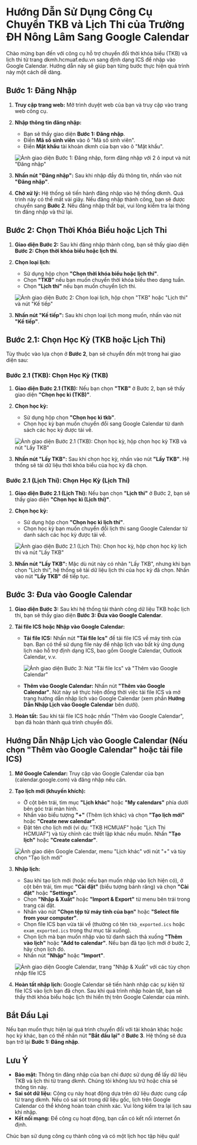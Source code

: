 # Hướng Dẫn Sử Dụng Công Cụ Chuyển TKB và Lịch Thi của Trường ĐH Nông Lâm Sang Google Calendar

Chào mừng bạn đến với công cụ hỗ trợ chuyển đổi thời khóa biểu (TKB) và lịch thi từ trang dkmh.hcmuaf.edu.vn sang định dạng ICS để nhập vào Google Calendar. Hướng dẫn này sẽ giúp bạn từng bước thực hiện quá trình này một cách dễ dàng.

## Bước 1: Đăng Nhập

1.  **Truy cập trang web:** Mở trình duyệt web của bạn và truy cập vào trang web công cụ.

2.  **Nhập thông tin đăng nhập:**
    *   Bạn sẽ thấy giao diện **Bước 1: Đăng nhập**.
    *   Điền **Mã số sinh viên** vào ô "Mã số sinh viên".
    *   Điền **Mật khẩu** tài khoản dkmh của bạn vào ô "Mật khẩu".

    ![Ảnh giao diện Bước 1: Đăng nhập, form đăng nhập với 2 ô input và nút "Đăng nhập"](./images/step1_login_form.png) 

3.  **Nhấn nút "Đăng nhập":** Sau khi nhập đầy đủ thông tin, nhấn vào nút **"Đăng nhập"**.

4.  **Chờ xử lý:** Hệ thống sẽ tiến hành đăng nhập vào hệ thống dkmh. Quá trình này có thể mất vài giây. Nếu đăng nhập thành công, bạn sẽ được chuyển sang **Bước 2**. Nếu đăng nhập thất bại, vui lòng kiểm tra lại thông tin đăng nhập và thử lại.

## Bước 2: Chọn Thời Khóa Biểu hoặc Lịch Thi

1.  **Giao diện Bước 2:** Sau khi đăng nhập thành công, bạn sẽ thấy giao diện **Bước 2: Chọn thời khóa biểu hoặc lịch thi**.

2.  **Chọn loại lịch:**
    *   Sử dụng hộp chọn **"Chọn thời khóa biểu hoặc lịch thi"**.
    *   Chọn **"TKB"** nếu bạn muốn chuyển thời khóa biểu theo dạng tuần.
    *   Chọn **"Lịch thi"** nếu bạn muốn chuyển lịch thi.

    ![Ảnh giao diện Bước 2: Chọn loại lịch, hộp chọn "TKB" hoặc "Lịch thi" và nút "Kế tiếp"](./images/step2_choose_type.png)

3.  **Nhấn nút "Kế tiếp":** Sau khi chọn loại lịch mong muốn, nhấn vào nút **"Kế tiếp"**.

## Bước 2.1: Chọn Học Kỳ (TKB hoặc Lịch Thi)

Tùy thuộc vào lựa chọn ở **Bước 2**, bạn sẽ chuyển đến một trong hai giao diện sau:

### Bước 2.1 (TKB): Chọn Học Kỳ (TKB)

1.  **Giao diện Bước 2.1 (TKB):** Nếu bạn chọn **"TKB"** ở Bước 2, bạn sẽ thấy giao diện **"Chọn học kì (TKB)"**.

2.  **Chọn học kỳ:**
    *   Sử dụng hộp chọn **"Chọn học kì tkb"**.
    *   Chọn học kỳ bạn muốn chuyển đổi sang Google Calendar từ danh sách các học kỳ được tải về.

    ![Ảnh giao diện Bước 2.1 (TKB): Chọn học kỳ, hộp chọn học kỳ TKB và nút "Lấy TKB"](./images/step2_1_tkb_semester.png)

3.  **Nhấn nút "Lấy TKB":** Sau khi chọn học kỳ, nhấn vào nút **"Lấy TKB"**. Hệ thống sẽ tải dữ liệu thời khóa biểu của học kỳ đã chọn.

### Bước 2.1 (Lịch Thi): Chọn Học Kỳ (Lịch Thi)

1.  **Giao diện Bước 2.1 (Lịch Thi):** Nếu bạn chọn **"Lịch thi"** ở Bước 2, bạn sẽ thấy giao diện **"Chọn học kì (Lịch thi)"**.

2.  **Chọn học kỳ:**
    *   Sử dụng hộp chọn **"Chọn học kì lịch thi"**.
    *   Chọn học kỳ bạn muốn chuyển đổi lịch thi sang Google Calendar từ danh sách các học kỳ được tải về.

    ![Ảnh giao diện Bước 2.1 (Lịch Thi): Chọn học kỳ, hộp chọn học kỳ lịch thi và nút "Lấy TKB"](./images/step2_1_exam_semester.png)
3.  **Nhấn nút "Lấy TKB":**  Mặc dù nút này có nhãn "Lấy TKB", nhưng khi bạn chọn "Lịch thi", hệ thống sẽ tải dữ liệu lịch thi của học kỳ đã chọn. Nhấn vào nút **"Lấy TKB"** để tiếp tục.

## Bước 3: Đưa vào Google Calendar

1.  **Giao diện Bước 3:** Sau khi hệ thống tải thành công dữ liệu TKB hoặc lịch thi, bạn sẽ thấy giao diện **Bước 3: Đưa vào Google Calendar**.

2.  **Tải file ICS hoặc Nhập vào Google Calendar:**

    *   **Tải file ICS:** Nhấn nút **"Tải file Ics"** để tải file ICS về máy tính của bạn. Bạn có thể sử dụng file này để nhập lịch vào bất kỳ ứng dụng lịch nào hỗ trợ định dạng ICS, bao gồm Google Calendar, Outlook Calendar, v.v.

        ![Ảnh giao diện Bước 3: Nút "Tải file Ics" và "Thêm vào Google Calendar"](./images/step3_download_import_buttons.png)

    *   **Thêm vào Google Calendar:** Nhấn nút **"Thêm vào Google Calendar"**. Nút này sẽ thực hiện đồng thời việc tải file ICS và mở trang hướng dẫn nhập lịch vào Google Calendar (xem phần **Hướng Dẫn Nhập Lịch vào Google Calendar** bên dưới).

3.  **Hoàn tất:** Sau khi tải file ICS hoặc nhấn "Thêm vào Google Calendar", bạn đã hoàn thành quá trình chuyển đổi.

## Hướng Dẫn Nhập Lịch vào Google Calendar (Nếu chọn "Thêm vào Google Calendar" hoặc tải file ICS)

1.  **Mở Google Calendar:** Truy cập vào Google Calendar của bạn (calendar.google.com) và đăng nhập nếu cần.

2.  **Tạo lịch mới (khuyến khích):**
    *   Ở cột bên trái, tìm mục **"Lịch khác"** hoặc **"My calendars"** phía dưới bên góc trái màn hình.
    *   Nhấn vào biểu tượng **"+"** (Thêm lịch khác) và chọn **"Tạo lịch mới"** hoặc **"Create new calendar"**.
    *   Đặt tên cho lịch mới (ví dụ: "TKB HCMUAF" hoặc "Lịch Thi HCMUAF") và tùy chỉnh các thiết lập khác nếu muốn. Nhấn **"Tạo lịch"** hoặc **"Create calendar"**.

    ![Ảnh giao diện Google Calendar, menu "Lịch khác" với nút "+" và tùy chọn "Tạo lịch mới"](./images/google_calendar_create_calendar.png) 

3.  **Nhập lịch:**
    *   Sau khi tạo lịch mới (hoặc nếu bạn muốn nhập vào lịch hiện có), ở cột bên trái, tìm mục **"Cài đặt"** (biểu tượng bánh răng) và chọn **"Cài đặt"** hoặc **"Settings"**.
    *   Chọn **"Nhập & Xuất"** hoặc **"Import & Export"** từ menu bên trái trong trang cài đặt.
    *   Nhấn vào nút **"Chọn tệp từ máy tính của bạn"** hoặc **"Select file from your computer"**.
    *   Chọn file ICS bạn vừa tải về (thường có tên `tkb_exported.ics` hoặc `exam_exported.ics` trong thư mục tải xuống).
    *   Chọn lịch mà bạn muốn nhập vào từ danh sách thả xuống **"Thêm vào lịch"** hoặc **"Add to calendar"**. Nếu bạn đã tạo lịch mới ở bước 2, hãy chọn lịch đó.
    *   Nhấn nút **"Nhập"** hoặc **"Import"**.

    ![Ảnh giao diện Google Calendar, trang "Nhập & Xuất" với các tùy chọn nhập file ICS](./images/google_calendar_import_ics.png) 

4.  **Hoàn tất nhập lịch:** Google Calendar sẽ tiến hành nhập các sự kiện từ file ICS vào lịch bạn đã chọn. Sau khi quá trình nhập hoàn tất, bạn sẽ thấy thời khóa biểu hoặc lịch thi hiển thị trên Google Calendar của mình.

## Bắt Đầu Lại

Nếu bạn muốn thực hiện lại quá trình chuyển đổi với tài khoản khác hoặc học kỳ khác, bạn có thể nhấn nút **"Bắt đầu lại"** ở **Bước 3**. Hệ thống sẽ đưa bạn trở lại **Bước 1: Đăng nhập**.

## Lưu Ý

*   **Bảo mật:** Thông tin đăng nhập của bạn chỉ được sử dụng để lấy dữ liệu TKB và lịch thi từ trang dkmh. Chúng tôi không lưu trữ hoặc chia sẻ thông tin này.
*   **Sai sót dữ liệu:** Công cụ này hoạt động dựa trên dữ liệu được cung cấp từ trang dkmh. Nếu có sai sót trong dữ liệu gốc, lịch trên Google Calendar có thể không hoàn toàn chính xác. Vui lòng kiểm tra lại lịch sau khi nhập.
*   **Kết nối mạng:** Để công cụ hoạt động, bạn cần có kết nối internet ổn định.

Chúc bạn sử dụng công cụ thành công và có một lịch học tập hiệu quả!
